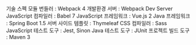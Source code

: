 기술 스펙
모듈 번들러 : Webpack 4
개발환경 서버 : Webpack Dev Server
JavaScript 컴파일러 : Babel 7
JavaScript 프레임워크 : Vue.js 2
Java 프레임워크 : Spring Boot 1.5
서버 사이드 템플릿 : Thymeleaf
CSS 컴파일러 : Sass
JavaScript 테스트 도구 : Jest, Sinon
Java 테스트 도구 : JUnit
프로젝트 빌드 도구 : Maven 3
